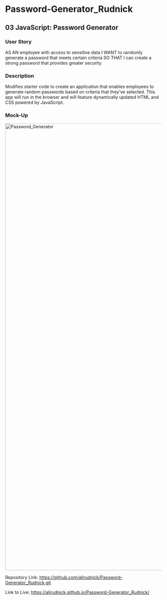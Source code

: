# Password-Generator_Rudnick
## 03 JavaScript: Password Generator


### User Story

AS AN employee with access to sensitive data
I WANT to randomly generate a password that meets certain criteria
SO THAT I can create a strong password that provides greater security

### Description
Modifies starter code to create an application that enables employees to generate random passwords based on criteria that they’ve selected. 
This app will run in the browser and will feature dynamically updated HTML and CSS powered by JavaScript. 

### Mock-Up

<img width="1440" alt="Password_Generator" src="https://user-images.githubusercontent.com/107882457/198906579-f3e07c21-405b-4b4f-9eb0-c14f1a00ba5b.png">


Repository Link: https://github.com/alirudnick/Password-Generator_Rudnick.git

Link to Live: https://alirudnick.github.io/Password-Generator_Rudnick/

